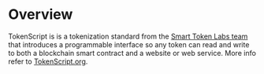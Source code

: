 # Overview

TokenScript is is a tokenization standard from the [Smart Token Labs team](https://smarttokenlabs.com/) that introduces a programmable interface so any token can read and write to both a blockchain smart contract and a website or web service. More info refer to [TokenScript.org](https://www.tokenscript.org/).

